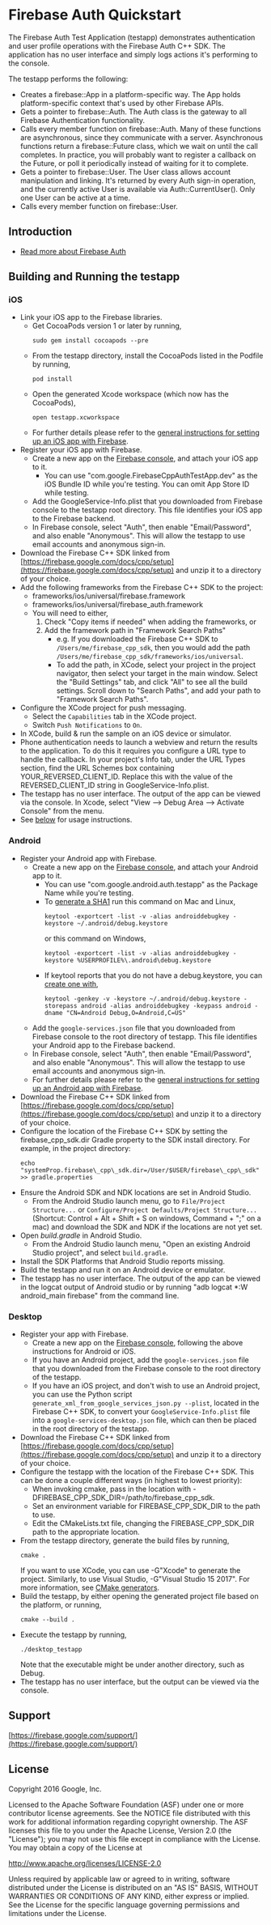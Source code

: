 Firebase Auth Quickstart
========================

The Firebase Auth Test Application (testapp) demonstrates authentication
and user profile operations with the Firebase Auth C++ SDK. The application has
no user interface and simply logs actions it's performing to the console.

The testapp performs the following:
  - Creates a firebase::App in a platform-specific way. The App holds
    platform-specific context that's used by other Firebase APIs.
  - Gets a pointer to firebase::Auth. The Auth class is the gateway to all
    Firebase Authentication functionality.
  - Calls every member function on firebase::Auth. Many of these functions are
    asynchronous, since they communicate with a server. Asynchronous functions
    return a firebase::Future class, which we wait on until the call completes.
    In practice, you will probably want to register a callback on the Future,
    or poll it periodically instead of waiting for it to complete.
  - Gets a pointer to firebase::User. The User class allows account manipulation
    and linking. It's returned by every Auth sign-in operation, and the
    currently active User is available via Auth::CurrentUser(). Only one User
    can be active at a time.
  - Calls every member function on firebase::User.

Introduction
------------

- [Read more about Firebase Auth](https://firebase.google.com/docs/auth/)

Building and Running the testapp
--------------------------------

### iOS
  - Link your iOS app to the Firebase libraries.
    - Get CocoaPods version 1 or later by running,
        ```
        sudo gem install cocoapods --pre
        ```
    - From the testapp directory, install the CocoaPods listed in the Podfile
      by running,
        ```
        pod install
        ```
    - Open the generated Xcode workspace (which now has the CocoaPods),
        ```
        open testapp.xcworkspace
        ```
    - For further details please refer to the
      [general instructions for setting up an iOS app with Firebase](https://firebase.google.com/docs/ios/setup).
  - Register your iOS app with Firebase.
    - Create a new app on the [Firebase console](https://firebase.google.com/console/), and attach
      your iOS app to it.
      - You can use "com.google.FirebaseCppAuthTestApp.dev" as the iOS Bundle ID
        while you're testing. You can omit App Store ID while testing.
    - Add the GoogleService-Info.plist that you downloaded from Firebase
      console to the testapp root directory. This file identifies your iOS app
      to the Firebase backend.
    - In Firebase console, select "Auth", then enable "Email/Password", and also
      enable "Anonymous". This will allow the testapp to use email accounts and
      anonymous sign-in.
  - Download the Firebase C++ SDK linked from
    [https://firebase.google.com/docs/cpp/setup](https://firebase.google.com/docs/cpp/setup)
    and unzip it to a directory of your choice.
  - Add the following frameworks from the Firebase C++ SDK to the project:
    - frameworks/ios/universal/firebase.framework
    - frameworks/ios/universal/firebase_auth.framework
    - You will need to either,
       1. Check "Copy items if needed" when adding the frameworks, or
       2. Add the framework path in "Framework Search Paths"
          - e.g. If you downloaded the Firebase C++ SDK to
            `/Users/me/firebase_cpp_sdk`,
            then you would add the path
            `/Users/me/firebase_cpp_sdk/frameworks/ios/universal`.
          - To add the path, in XCode, select your project in the project
            navigator, then select your target in the main window.
            Select the "Build Settings" tab, and click "All" to see all
            the build settings. Scroll down to "Search Paths", and add
            your path to "Framework Search Paths".
  - Configure the XCode project for push messaging.
      - Select the `Capabilities` tab in the XCode project.
      - Switch `Push Notifications` to `On`.
  - In XCode, build & run the sample on an iOS device or simulator.
  - Phone authentication needs to launch a webview and return the results to the
    application.  To do this it requires you configure a URL type to handle the
    callback.  In your project's Info tab, under the URL Types section, find
    the URL Schemes box containing YOUR\_REVERSED\_CLIENT\_ID. Replace this
    with the value of the REVERSED\_CLIENT\_ID string in
    GoogleService-Info.plist.
  - The testapp has no user interface. The output of the app can be viewed
    via the console.  In Xcode,  select
    "View --> Debug Area --> Activate Console" from the menu.
  - See [below](#using_the_test_app) for usage instructions.

### Android
  - Register your Android app with Firebase.
    - Create a new app on the [Firebase console](https://firebase.google.com/console/), and attach
      your Android app to it.
      - You can use "com.google.android.auth.testapp" as the Package Name
        while you're testing.
      - To [generate a SHA1](https://developers.google.com/android/guides/client-auth)
        run this command on Mac and Linux,
        ```
        keytool -exportcert -list -v -alias androiddebugkey -keystore ~/.android/debug.keystore
        ```
        or this command on Windows,
        ```
        keytool -exportcert -list -v -alias androiddebugkey -keystore %USERPROFILE%\.android\debug.keystore
        ```
      - If keytool reports that you do not have a debug.keystore, you can
        [create one with](http://developer.android.com/tools/publishing/app-signing.html#signing-manually),
        ```
        keytool -genkey -v -keystore ~/.android/debug.keystore -storepass android -alias androiddebugkey -keypass android -dname "CN=Android Debug,O=Android,C=US"
        ```
    - Add the `google-services.json` file that you downloaded from Firebase
      console to the root directory of testapp. This file identifies your
      Android app to the Firebase backend.
    - In Firebase console, select "Auth", then enable "Email/Password", and also
      enable "Anonymous". This will allow the testapp to use email accounts and
      anonymous sign-in.
    - For further details please refer to the
      [general instructions for setting up an Android app with Firebase](https://firebase.google.com/docs/android/setup).
  - Download the Firebase C++ SDK linked from
    [https://firebase.google.com/docs/cpp/setup](https://firebase.google.com/docs/cpp/setup)
    and unzip it to a directory of your choice.
  - Configure the location of the Firebase C++ SDK by setting the
    firebase\_cpp\_sdk.dir Gradle property to the SDK install directory.
    For example, in the project directory:
      ```
      echo "systemProp.firebase\_cpp\_sdk.dir=/User/$USER/firebase\_cpp\_sdk" >> gradle.properties
      ```
  - Ensure the Android SDK and NDK locations are set in Android Studio.
    - From the Android Studio launch menu, go to `File/Project Structure...` or
      `Configure/Project Defaults/Project Structure...`
      (Shortcut: Control + Alt + Shift + S on windows,  Command + ";" on a mac)
      and download the SDK and NDK if the locations are not yet set.
  - Open *build.gradle* in Android Studio.
    - From the Android Studio launch menu, "Open an existing Android Studio
      project", and select `build.gradle`.
  - Install the SDK Platforms that Android Studio reports missing.
  - Build the testapp and run it on an Android device or emulator.
  - The testapp has no user interface. The output of the app can be viewed
    in the logcat output of Android studio or by running
    "adb logcat *:W android_main firebase" from the command line.

### Desktop
  - Register your app with Firebase.
    - Create a new app on the [Firebase console](https://firebase.google.com/console/),
      following the above instructions for Android or iOS.
    - If you have an Android project, add the `google-services.json` file that
      you downloaded from the Firebase console to the root directory of the
      testapp.
    - If you have an iOS project, and don't wish to use an Android project,
      you can use the Python script `generate_xml_from_google_services_json.py --plist`,
      located in the Firebase C++ SDK, to convert your `GoogleService-Info.plist`
      file into a `google-services-desktop.json` file, which can then be
      placed in the root directory of the testapp.
  - Download the Firebase C++ SDK linked from
    [https://firebase.google.com/docs/cpp/setup](https://firebase.google.com/docs/cpp/setup)
    and unzip it to a directory of your choice.
  - Configure the testapp with the location of the Firebase C++ SDK.
    This can be done a couple different ways (in highest to lowest priority):
    - When invoking cmake, pass in the location with
      -DFIREBASE_CPP_SDK_DIR=/path/to/firebase_cpp_sdk.
    - Set an environment variable for FIREBASE_CPP_SDK_DIR to the path to use.
    - Edit the CMakeLists.txt file, changing the FIREBASE_CPP_SDK_DIR path
      to the appropriate location.
  - From the testapp directory, generate the build files by running,
      ```
      cmake .
      ```
    If you want to use XCode, you can use -G"Xcode" to generate the project.
    Similarly, to use Visual Studio, -G"Visual Studio 15 2017". For more
    information, see
    [CMake generators](https://cmake.org/cmake/help/latest/manual/cmake-generators.7.html).
  - Build the testapp, by either opening the generated project file based on the platform, or running,
      ```
      cmake --build .
      ```
  - Execute the testapp by running,
      ```
      ./desktop_testapp
      ```
    Note that the executable might be under another directory, such as Debug.
  - The testapp has no user interface, but the output can be viewed via the console.

Support
-------

[https://firebase.google.com/support/](https://firebase.google.com/support/)

License
-------

Copyright 2016 Google, Inc.

Licensed to the Apache Software Foundation (ASF) under one or more contributor
license agreements.  See the NOTICE file distributed with this work for
additional information regarding copyright ownership.  The ASF licenses this
file to you under the Apache License, Version 2.0 (the "License"); you may not
use this file except in compliance with the License.  You may obtain a copy of
the License at

  http://www.apache.org/licenses/LICENSE-2.0

Unless required by applicable law or agreed to in writing, software
distributed under the License is distributed on an "AS IS" BASIS, WITHOUT
WARRANTIES OR CONDITIONS OF ANY KIND, either express or implied.  See the
License for the specific language governing permissions and limitations under
the License.
